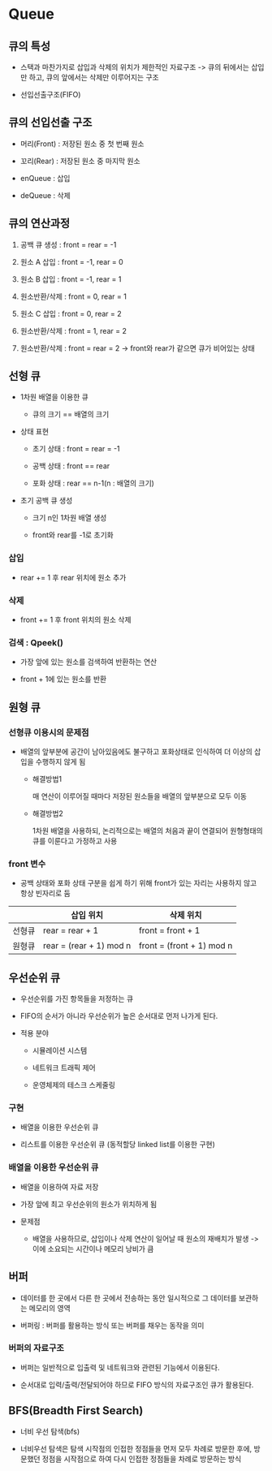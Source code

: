 # Queue

## 큐의 특성

- 스택과 마찬가지로 삽입과 삭제의 위치가 제한적인 자료구조 -> 큐의 뒤에서는 삽입만 하고, 큐의 앞에서는 삭제만 이루어지는 구조

- 선입선출구조(FIFO)

## 큐의 선입선출 구조

- 머리(Front) : 저장된 원소 중 첫 번째 원소

- 꼬리(Rear) : 저장된 원소 중 마지막 원소

- enQueue : 삽입

- deQueue : 삭제

## 큐의 연산과정

1) 공백 큐 생성 : front = rear = -1

2) 원소 A 삽입 : front = -1, rear = 0

3) 원소 B 삽입 : front = -1, rear = 1

4) 원소반환/삭제 : front = 0, rear = 1

5) 원소 C 삽입 : front = 0, rear = 2

6) 원소반환/삭제 : front = 1, rear = 2

7) 원소반환/삭제 : front = rear = 2 -> front와 rear가 같으면 큐가 비어있는 상태
   
   

## 선형 큐

- 1차원 배열을 이용한 큐
  
  - 큐의 크기 == 배열의 크기

- 상태 표현
  
  - 초기 상태 : front = rear = -1
  
  - 공백 상태 : front == rear 
  
  - 포화 상태 : rear == n-1(n : 배열의 크기)

- 초기 공백 큐 생성
  
  - 크기 n인 1차원 배열 생성
  
  - front와 rear를 -1로 초기화

### 삽입

- rear += 1 후 rear 위치에 원소 추가

### 삭제

- front += 1 후 front 위치의 원소 삭제

### 검색 : Qpeek()

-  가장 앞에 있는 원소를 검색하여 반환하는 연산

- front + 1에 있는 원소를 반환

## 원형 큐

### 선형큐 이용시의 문제점

- 배열의 앞부분에 공간이 남아있음에도 불구하고 포화상태로 인식하여 더 이상의 삽입을 수행하지 않게 됨
  
  - 해결방법1
    
    매 연산이 이루어질 때마다 저장된 원소들을 배열의 앞부분으로 모두 이동
  
  - 해결방법2
    
    1차원 배열을 사용하되, 논리적으로는 배열의 처음과 끝이 연결되어 원형형태의 큐를 이룬다고 가정하고 사용

### front 변수

- 공백 상태와 포화 상태 구분을 쉽게 하기 위해 front가 있는 자리는 사용하지 않고 항상 빈자리로 둠

|     | 삽입 위치                   | 삭제 위치                     |
| --- | ----------------------- | ------------------------- |
| 선형큐 | rear = rear + 1         | front = front + 1         |
| 원형큐 | rear = (rear + 1) mod n | front = (front + 1) mod n |



## 우선순위 큐

- 우선순위를 가진 항목들을 저정하는 큐

- FIFO의 순서가 아니라 우선순위가 높은 순서대로 먼저 나가게 된다.

- 적용 분야
  
  - 시뮬레이션 시스템
  
  - 네트워크 트래픽 제어
  
  - 운영체제의 테스크 스케줄링

### 구현

- 배열을 이용한 우선순위 큐

- 리스트를 이용한 우선순위 큐 (동적할당 linked list를 이용한 구현)

### 배열을 이용한 우선순위 큐

- 배열을 이용하여 자료 저장

- 가장 앞에 최고 우선순위의 원소가 위치하게 됨

- 문제점
  
  - 배열을 사용하므로, 삽입이나 삭제 연산이 일어날 때 원소의 재배치가 발생 -> 이에 소요되는 시간이나 메모리 낭비가 큼
    
    

## 버퍼

- 데이터를 한 곳에서 다른 한 곳에서 전송하는 동안 일시적으로 그 데이터를 보관하는 메모리의 영역

- 버퍼링 : 버퍼를 활용하는 방식 또는 버퍼를 채우는 동작을 의미

### 버퍼의 자료구조

- 버퍼는 일반적으로 입출력 및 네트워크와 관련된 기능에서 이용된다.

- 순서대로 입력/출력/전달되어야 하므로 FIFO 방식의 자료구조인 큐가 활용된다.



## BFS(Breadth First Search)

- 너비 우선 탐색(bfs)

- 너비우선 탐색은 탐색 시작점의 인접한 정점들을 먼저 모두 차례로 방문한 후에, 방문했던 정점을 시작점으로 하여 다시 인접한 정점들을 차례로 방문하는 방식
  
  
